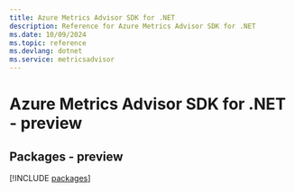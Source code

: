 ```yaml
---
title: Azure Metrics Advisor SDK for .NET
description: Reference for Azure Metrics Advisor SDK for .NET
ms.date: 10/09/2024
ms.topic: reference
ms.devlang: dotnet
ms.service: metricsadvisor
---
```

# Azure Metrics Advisor SDK for .NET - preview
## Packages - preview
[!INCLUDE [packages](metrics-advisor-index.md)]